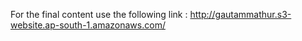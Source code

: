 For the final content use the following link : http://gautammathur.s3-website.ap-south-1.amazonaws.com/
